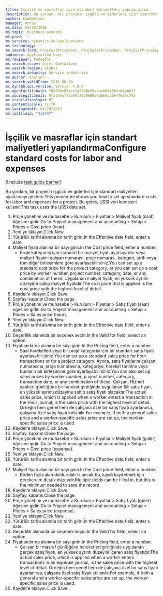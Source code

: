 ```yaml
---
title: İşçilik ve masraflar için standart maliyetleri yapılandırma
description: Bu yordam, bir projenin işgücü ve giderleri için standart maliyetleri ayarlamayı gösterir.
author: KimANelson
manager: AnnBe
ms.date: 08/29/2018
ms.topic: business-process
ms.prod: ''
ms.service: dynamics-ax-applications
ms.technology: ''
ms.search.form: ProjCostPriceHour, ProjSalesPriceHour, ProjCostPriceExpense, ProjSalesPriceCost
audience: Application User
ms.reviewer: twheeloc
ms.search.scope: Core, Operations
ms.search.region: Global
ms.search.industry: Service industries
ms.author: knelson
ms.search.validFrom: 2016-06-30
ms.dyn365.ops.version: Version 7.0.0
ms.openlocfilehash: f89590c87aec1a7200e95aeac6b2765fc64bb623
ms.sourcegitcommit: 0f530e5f72a40f383868957a6b5cb0e446e4c795
ms.translationtype: HT
ms.contentlocale: tr-TR
ms.lasthandoff: 01/29/2019
ms.locfileid: "339407"
---
```

# <a name="configure-standard-costs-for-labor-and-expenses"></a><span data-ttu-id="9e757-103">İşçilik ve masraflar için standart maliyetleri yapılandırma</span><span class="sxs-lookup"><span data-stu-id="9e757-103">Configure standard costs for labor and expenses</span></span>

[!include [task guide banner](../../includes/task-guide-banner.md)]

<span data-ttu-id="9e757-104">Bu yordam, bir projenin işgücü ve giderleri için standart maliyetleri ayarlamayı gösterir.</span><span class="sxs-lookup"><span data-stu-id="9e757-104">This procedure shows you how to set up standard costs for labor and expenses for a project.</span></span> <span data-ttu-id="9e757-105">Bu görev, USSI veri kümesini kullanır.</span><span class="sxs-lookup"><span data-stu-id="9e757-105">This task uses the USSI data set.</span></span>

1. <span data-ttu-id="9e757-106">Proje yönetimi ve muhasebe > Kurulum > Fiyatlar > Maliyet fiyatı (saat) öğesine gidin.</span><span class="sxs-lookup"><span data-stu-id="9e757-106">Go to Project management and accounting > Setup > Prices > Cost price (hour).</span></span>
2. <span data-ttu-id="9e757-107">Yeni'ye tıklayın.</span><span class="sxs-lookup"><span data-stu-id="9e757-107">Click New.</span></span>
3. <span data-ttu-id="9e757-108">Yürürlük tarihi alanına bir tarih girin.</span><span class="sxs-lookup"><span data-stu-id="9e757-108">In the Effective date field, enter a date.</span></span>
4. <span data-ttu-id="9e757-109">Maliyet fiyatı alanına bir sayı girin.</span><span class="sxs-lookup"><span data-stu-id="9e757-109">In the Cost price field, enter a number.</span></span>
    * <span data-ttu-id="9e757-110">Proje kategorisi için standart bir maliyet fiyatı ayarlayabilir veya maliyet fiyatını çalışan numarası, proje numarası, kategori, tarih veya tüm diğer birleşimlere göre ayarlayabilirsiniz.</span><span class="sxs-lookup"><span data-stu-id="9e757-110">You can set up a standard cost price for the project category, or you can set up a cost price by worker number, project number, category, date, or any combination of these.</span></span> <span data-ttu-id="9e757-111">Uygulanan maliyet fiyatı, en yüksek ayrıntı düzeyine sahip maliyet fiyatıdır.</span><span class="sxs-lookup"><span data-stu-id="9e757-111">The cost price that is applied is the cost price with the highest level of detail.</span></span>  
5. <span data-ttu-id="9e757-112">Kaydet'e tıklayın.</span><span class="sxs-lookup"><span data-stu-id="9e757-112">Click Save.</span></span>
6. <span data-ttu-id="9e757-113">Sayfayı kapatın.</span><span class="sxs-lookup"><span data-stu-id="9e757-113">Close the page.</span></span>
7. <span data-ttu-id="9e757-114">Proje yönetimi ve muhasebe > Kurulum > Fiyatlar > Satış fiyatı (saat) öğesine gidin.</span><span class="sxs-lookup"><span data-stu-id="9e757-114">Go to Project management and accounting > Setup > Prices > Sales price (hour).</span></span>
8. <span data-ttu-id="9e757-115">Yeni'ye tıklayın.</span><span class="sxs-lookup"><span data-stu-id="9e757-115">Click New.</span></span>
9. <span data-ttu-id="9e757-116">Yürürlük tarihi alanına bir tarih girin.</span><span class="sxs-lookup"><span data-stu-id="9e757-116">In the Effective date field, enter a date.</span></span>
10. <span data-ttu-id="9e757-117">Geçerlilik alanında bir seçenek seçin.</span><span class="sxs-lookup"><span data-stu-id="9e757-117">In the Valid for field, select an option.</span></span>
11. <span data-ttu-id="9e757-118">Fiyatlandırma alanına bir sayı girin.</span><span class="sxs-lookup"><span data-stu-id="9e757-118">In the Pricing field, enter a number.</span></span>
    * <span data-ttu-id="9e757-119">Saat hareketleri veya bir proje kategorisi için bir standart satış fiyatı ayarlayabilirsiniz.</span><span class="sxs-lookup"><span data-stu-id="9e757-119">You can set up a standard sales price for hour transactions or for a project category.</span></span> <span data-ttu-id="9e757-120">Ayrıca, satış fiyatlarını çalışan numarasına, proje numarasına, kategoriye, hareket tarihine veya bunların bir birleşimine göre ayarlayabilirsiniz.</span><span class="sxs-lookup"><span data-stu-id="9e757-120">You can also set up sales prices by worker number, project number, category, transaction date, or any combination of these.</span></span> <span data-ttu-id="9e757-121">Çalışan, Hizmet saatleri günlüğüne bir hareket girdiğinde uygulanan fiili satış fiyatı, en yüksek ayrıntı düzeyine sahip satış fiyatı olacaktır.</span><span class="sxs-lookup"><span data-stu-id="9e757-121">The actual sales price, which is applied when a worker enters a transaction in the Hour journal, is the sales price with the highest level of detail.</span></span> <span data-ttu-id="9e757-122">Örneğin hem genel hem de çalışana özel bir satış fiyatı ayarlanırsa, çalışana özel satış fiyatı kullanılır.</span><span class="sxs-lookup"><span data-stu-id="9e757-122">For example, if both a general sales price and a worker-specific sales price are set up, the worker-specific sales price is used.</span></span>  
12. <span data-ttu-id="9e757-123">Kaydet'e tıklayın.</span><span class="sxs-lookup"><span data-stu-id="9e757-123">Click Save.</span></span>
13. <span data-ttu-id="9e757-124">Sayfayı kapatın.</span><span class="sxs-lookup"><span data-stu-id="9e757-124">Close the page.</span></span>
14. <span data-ttu-id="9e757-125">Proje yönetimi ve muhasebe > Kurulum > Fiyatlar > Maliyet fiyatı (gider) öğesine gidin.</span><span class="sxs-lookup"><span data-stu-id="9e757-125">Go to Project management and accounting > Setup > Prices > Cost price (expense).</span></span>
15. <span data-ttu-id="9e757-126">Yeni'ye tıklayın.</span><span class="sxs-lookup"><span data-stu-id="9e757-126">Click New.</span></span>
16. <span data-ttu-id="9e757-127">Yürürlük tarihi alanına bir tarih girin.</span><span class="sxs-lookup"><span data-stu-id="9e757-127">In the Effective date field, enter a date.</span></span>
17. <span data-ttu-id="9e757-128">Maliyet fiyatı alanına bir sayı girin.</span><span class="sxs-lookup"><span data-stu-id="9e757-128">In the Cost price field, enter a number.</span></span>
    * <span data-ttu-id="9e757-129">Birden fazla alan doldurulabilir ancak bu, kaydı kaydetmek için gereken en düşük düzeydir.</span><span class="sxs-lookup"><span data-stu-id="9e757-129">Multiple fields can be filled in, but this is the minimum needed to save the record.</span></span>  
18. <span data-ttu-id="9e757-130">Kaydet'e tıklayın.</span><span class="sxs-lookup"><span data-stu-id="9e757-130">Click Save.</span></span>
19. <span data-ttu-id="9e757-131">Sayfayı kapatın.</span><span class="sxs-lookup"><span data-stu-id="9e757-131">Close the page.</span></span>
20. <span data-ttu-id="9e757-132">Proje yönetimi ve muhasebe > Kurulum > Fiyatlar > Satış fiyatı (gider) öğesine gidin.</span><span class="sxs-lookup"><span data-stu-id="9e757-132">Go to Project management and accounting > Setup > Prices > Sales price (expense).</span></span>
21. <span data-ttu-id="9e757-133">Yeni'ye tıklayın.</span><span class="sxs-lookup"><span data-stu-id="9e757-133">Click New.</span></span>
22. <span data-ttu-id="9e757-134">Yürürlük tarihi alanına bir tarih girin.</span><span class="sxs-lookup"><span data-stu-id="9e757-134">In the Effective date field, enter a date.</span></span>
23. <span data-ttu-id="9e757-135">Geçerlilik alanında bir seçenek seçin.</span><span class="sxs-lookup"><span data-stu-id="9e757-135">In the Valid for field, select an option.</span></span>
24. <span data-ttu-id="9e757-136">Fiyatlandırma alanına bir sayı girin.</span><span class="sxs-lookup"><span data-stu-id="9e757-136">In the Pricing field, enter a number.</span></span>
    * <span data-ttu-id="9e757-137">Çalışan bir masraf günlüğüne hareketleri girdiğinde uygulanan gerçek satış fiyatı, en yüksek ayrıntı düzeyini içeren satış fiyatıdır.</span><span class="sxs-lookup"><span data-stu-id="9e757-137">The actual sales price, which is applied when a worker enters transactions in an expense journal, is the sales price with the highest level of detail.</span></span> <span data-ttu-id="9e757-138">Örneğin hem genel hem de çalışana özel bir satış fiyatı ayarlanırsa, çalışana özel satış fiyatı kullanılır.</span><span class="sxs-lookup"><span data-stu-id="9e757-138">For example, if both a general and a worker-specific sales price are set up, the worker-specific sales price is used.</span></span>  
25. <span data-ttu-id="9e757-139">Kaydet'e tıklayın.</span><span class="sxs-lookup"><span data-stu-id="9e757-139">Click Save.</span></span>

